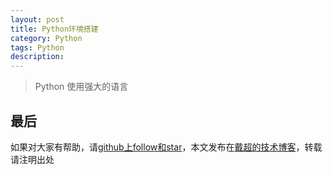 ```yaml
---
layout: post
title: Python环境搭建
category: Python
tags: Python
description:
---
```


>   Python 使用强大的语言



## 最后

如果对大家有帮助，请[github上follow和star](https://github.com/jifengchao)，本文发布在[戴超的技术博客](https://jifengchao.github.io/)，转载请注明出处
